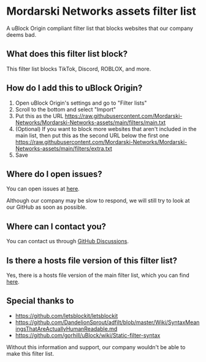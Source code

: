 # Mordarski Networks assets filter list

A uBlock Origin compliant filter list that blocks websites that our company deems bad.

## What does this filter list block?

This filter list blocks TikTok, Discord, ROBLOX, and more.

## How do I add this to uBlock Origin?

1. Open uBlock Origin's settings and go to "Filter lists"
2. Scroll to the bottom and select "Import"
3. Put this as the URL https://raw.githubusercontent.com/Mordarski-Networks/Mordarski-Networks-assets/main/filters/main.txt
4. (Optional) If you want to block more websites that aren't included in the main list, then put this as the second URL below the first one https://raw.githubusercontent.com/Mordarski-Networks/Mordarski-Networks-assets/main/filters/extra.txt
5. Save

## Where do I open issues?

You can open issues at [here](https://github.com/Mordarski-Networks/Mordarski-Networks-assets/issues).

Although our company may be slow to respond, we will still try to look at our GitHub as soon as possible.

## Where can I contact you?

You can contact us through [GitHub Discussions](https://github.com/Mordarski-Networks/Mordarski-Networks-assets/discussions).

## Is there a hosts file version of this filter list?

Yes, there is a hosts file version of the main filter list, which you can find [here](https://github.com/Mordarski-Networks/Mordarski-Networks-assets/tree/main/hosts).

## Special thanks to

- https://github.com/letsblockit/letsblockit
- https://github.com/DandelionSprout/adfilt/blob/master/Wiki/SyntaxMeaningsThatAreActuallyHumanReadable.md
- https://github.com/gorhill/uBlock/wiki/Static-filter-syntax

Without this information and support, our company wouldn't be able to make this filter list.
